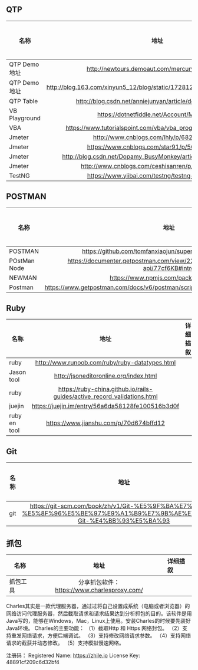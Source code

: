 ## QTP
| 名称          | 地址           |详细描叙       |
| ------------- |:-------------:|:---------------|
|QTP Demo地址|http://newtours.demoaut.com/mercuryregister.php|
|QTP Demo地址|http://blog.163.com/xinyun5_12/blog/static/1728128132013029111444206/|
|QTP Table|http://blog.csdn.net/anniejunyan/article/details/17279331|
|VB Playground|https://dotnetfiddle.net/Account/MyFiddles|
|VBA|https://www.tutorialspoint.com/vba/vba_programming_charts.htm|
|Jmeter|http://www.cnblogs.com/lhly/p/6828161.html|
|Jmeter|https://www.cnblogs.com/star91/p/5059222.html|
|Jmeter|http://blog.csdn.net/Dopamy_BusyMonkey/article/details/51149274|
|Jmeter|http://www.cnblogs.com/ceshisanren/p/5639895.html|
|TestNG|https://www.yiibai.com/testng/testng-groups.html|

## POSTMAN
| 名称          | 地址           |详细描叙       |
| ------------- |:-------------:|:---------------|
|POSTMAN|https://github.com/tomfanxiaojun/super-powered-api-testing|
|POstMan Node|https://documenter.getpostman.com/view/220187/super-tech-heroes-api/77cf6KB#intro|
|NEWMAN|https://www.npmjs.com/package/newman|
|Postman|https://www.getpostman.com/docs/v6/postman/scripts/postman_sandbox_api_reference

## Ruby
| 名称          | 地址           |详细描叙       |
| ------------- |:-------------:|:---------------|
|ruby|http://www.runoob.com/ruby/ruby-datatypes.html
|Jason tool|http://jsoneditoronline.org/index.html
|ruby|https://ruby-china.github.io/rails-guides/active_record_validations.html
|juejin|https://juejin.im/entry/56a6da58128fe100516b3d0f
|ruby en tool|https://www.jianshu.com/p/70d674bffd12

## Git
| 名称          | 地址           |详细描叙       |
| ------------- |:-------------:|:---------------|
|git|https://git-scm.com/book/zh/v1/Git-%E5%9F%BA%E7%A1%80-%E5%8F%96%E5%BE%97%E9%A1%B9%E7%9B%AE%E7%9A%84-Git-%E4%BB%93%E5%BA%93

## 抓包
| 名称          | 地址           |详细描叙       |
| ------------- |:-------------:|:---------------|
|抓包工具|分享抓包软件：https://www.charlesproxy.com/

Charles其实是一款代理服务器，通过过将自己设置成系统（电脑或者浏览器）的网络访问代理服务器，然后截取请求和请求结果达到分析抓包的目的。该软件是用Java写的，能够在Windows，Mac，Linux上使用。安装Charles的时候要先装好Java环境。
Charles的主要功能：
（1）截取Http 和 Https 网络封包。
（2）支持重发网络请求，方便后端调试。
（3）支持修改网络请求参数。
（4）支持网络请求的截获并动态修改。
（5）支持模拟慢速网络。

注册码：
Registered Name: https://zhile.io
License Key: 48891cf209c6d32bf4

